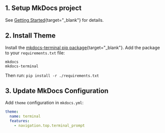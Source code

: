 
## 1. Setup MkDocs project
See [Getting Started](https://www.mkdocs.org/getting-started/){target="_blank"} for details.

## 2. Install Theme
Install the [mkdocs-terminal pip package](https://pypi.org/project/mkdocs-terminal/){target="_blank"}.  Add the package to your `requirements.txt` file:

```text
mkdocs
mkdocs-terminal
```
Then run:  `pip install -r ./requirements.txt`

## 3. Update MkDocs Configuration
Add `theme` configuration in `mkdocs.yml`:
   
```yaml
theme:
  name: terminal
  features:
    - navigation.top.terminal_prompt
```